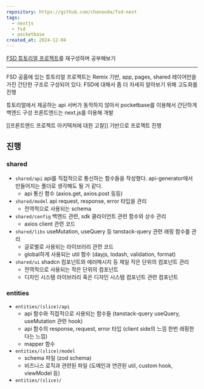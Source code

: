 ```yaml
---
repository: https://github.com/chanooda/fsd-next
tags:
  - nextjs
  - fsd
  - pocketbase
created_at: 2024-12-04
---
```

[FSD 튜토리얼 프로젝트](https://feature-sliced.design/kr/docs/get-started/tutorial)를 재구성하며 공부해보기 

---
FSD 공홈에 있는 튜토리얼 프로젝트는 Remix 기반, app, pages, shared 레이어만을 가진 간단한 구조로 구성되어 있다. FSD에 대해서 좀 더 자세히 알아보기 위해 고도화를 진행

튜토리얼에서 제공하는 api 서버가 동작하지 않아서 pocketbase를 이용해서 간단하게 백엔드 구성
프론트엔드는 next.js를 이용해 개발

[[프론트엔드 프로젝트 아키텍처에 대한 고찰]] 기반으로 프로젝트 진행

## 진행
### shared
- `shared/api` api를 직접적으로 통신하는 함수들을 작성했다. api-generator에서 만들어지는 폴더로 생각해도 될 거 같다.
	- api 통신 함수 (axios.get, axios.post 등등)
- `shared/model` api request, response, error 타입을 관리
	- 전역적으로 사용되는 schema
- `shared/config` 백엔드 관련, sdk 클라이언트 관련 함수와 상수 관리
	- axios client 관련 코드
- `shared/libs` useMutation, useQuery 등 tanstack-query 관련 래핑 함수를 관리
	- 글로벌로 사용되는 라이브러리 관련 코드
	- global하게 사용되는 util 함수 (dayjs, lodash, validation, format)
- `shared/ui` shadcn 컴포넌트와 에러메시지 등 제일 작은 단위의 컴포넌트 관리
	- 전역적으로 사용되는 작은 단위의 컴포넌트
	- 디자인 시스템 라이브러리 혹은 디자인 시스템 컴포넌트 관련 컴포넌트
### entities
- `entities/(slice)/api` 
	- api 함수와 직접적으로 사용되는 함수들  (tanstack-query useQuery, useMutation 관련 hook)
	- api 함수의 response, request, error 타입 (client side의 느낌 한번 래핑한다는 느낌)
	- mapper 함수
- `entities/(slice)/model`
	- schema 파일 (zod schema)
	- 비즈니스 로직과 관련된 파일 (도메인과 연관된 util, custom hook, viewModel 등)
- `entities/(slice)/`

